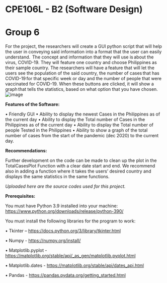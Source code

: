 # CPE106L - B2 (Software Design)
# Group 6

For the project, the researchers will create a GUI python script that will help the user in conveying said information into a format that the user can easily understand.  The concept and information that they will use is about the virus, COVID-19. They will feature one country and choose Philippines as their sample country. The researchers will have a feature that will let the users see the population of the said country, the number of cases that has COVID-19 for that specific week or day and the number of people that were vaccinated for COVID-19. When these buttons are clicked, it will show a graph that tells the statistics, based on what option that you have chosen.   
	![image](https://user-images.githubusercontent.com/42885719/118071106-b1f79500-b3d9-11eb-97ec-37c82d81ab28.png)


**Features of the Software:**
	
• Friendly GUI
• Ability to display the newest Cases in the Philippines as of the current day
• Ability to display the Total number of Cases in the Philippines as of the current day
• Ability to display the Total number of people Tested in the Philippines
• Ability to show a graph of the total number of cases from the start of the pandemic (dec 2020) to the current day.


**Recommendations:**

Further development on the code can be made to clean up the plot in the TotalCasesPlot Function with a clear date start and end. We recommend also in adding a function where it takes the users’ desired country and displays the same statistics in the same functions. 

_Uploaded here are the source codes used for this project._


**Prerequisites:**

You must have Python 3.9 installed into your machine: https://www.python.org/downloads/release/python-390/

You must install the following libraries for the program to work:

• Tkinter – https://docs.python.org/3/library/tkinter.html

• Numpy - https://numpy.org/install/

• Matplotlib.pyplot - https://matplotlib.org/stable/api/_as_gen/matplotlib.pyplot.html

• Matplotlib.dates - https://matplotlib.org/stable/api/dates_api.html

• Pandas - https://pandas.pydata.org/getting_started.html



